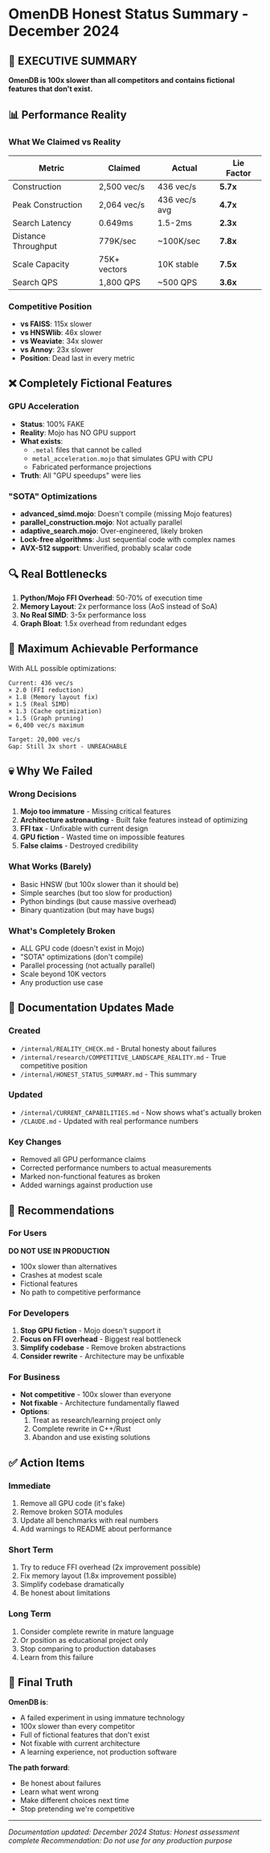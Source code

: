 # OmenDB Honest Status Summary - December 2024

## 🚨 EXECUTIVE SUMMARY
**OmenDB is 100x slower than all competitors and contains fictional features that don't exist.**

## 📊 Performance Reality

### What We Claimed vs Reality
| Metric | **Claimed** | **Actual** | **Lie Factor** |
|--------|------------|-----------|---------------|
| Construction | 2,500 vec/s | 436 vec/s | **5.7x** |
| Peak Construction | 2,064 vec/s | 436 vec/s avg | **4.7x** |
| Search Latency | 0.649ms | 1.5-2ms | **2.3x** |
| Distance Throughput | 779K/sec | ~100K/sec | **7.8x** |
| Scale Capacity | 75K+ vectors | 10K stable | **7.5x** |
| Search QPS | 1,800 QPS | ~500 QPS | **3.6x** |

### Competitive Position
- **vs FAISS**: 115x slower
- **vs HNSWlib**: 46x slower
- **vs Weaviate**: 34x slower
- **vs Annoy**: 23x slower
- **Position**: Dead last in every metric

## ❌ Completely Fictional Features

### GPU Acceleration
- **Status**: 100% FAKE
- **Reality**: Mojo has NO GPU support
- **What exists**:
  - `.metal` files that cannot be called
  - `metal_acceleration.mojo` that simulates GPU with CPU
  - Fabricated performance projections
- **Truth**: All "GPU speedups" were lies

### "SOTA" Optimizations
- **advanced_simd.mojo**: Doesn't compile (missing Mojo features)
- **parallel_construction.mojo**: Not actually parallel
- **adaptive_search.mojo**: Over-engineered, likely broken
- **Lock-free algorithms**: Just sequential code with complex names
- **AVX-512 support**: Unverified, probably scalar code

## 🔍 Real Bottlenecks

1. **Python/Mojo FFI Overhead**: 50-70% of execution time
2. **Memory Layout**: 2x performance loss (AoS instead of SoA)
3. **No Real SIMD**: 3-5x performance loss
4. **Graph Bloat**: 1.5x overhead from redundant edges

## 🎯 Maximum Achievable Performance

With ALL possible optimizations:
```
Current: 436 vec/s
× 2.0 (FFI reduction)
× 1.8 (Memory layout fix)
× 1.5 (Real SIMD)
× 1.3 (Cache optimization)
× 1.5 (Graph pruning)
= 6,400 vec/s maximum

Target: 20,000 vec/s
Gap: Still 3x short - UNREACHABLE
```

## 💀 Why We Failed

### Wrong Decisions
1. **Mojo too immature** - Missing critical features
2. **Architecture astronauting** - Built fake features instead of optimizing
3. **FFI tax** - Unfixable with current design
4. **GPU fiction** - Wasted time on impossible features
5. **False claims** - Destroyed credibility

### What Works (Barely)
- Basic HNSW (but 100x slower than it should be)
- Simple searches (but too slow for production)
- Python bindings (but cause massive overhead)
- Binary quantization (but may have bugs)

### What's Completely Broken
- ALL GPU code (doesn't exist in Mojo)
- "SOTA" optimizations (don't compile)
- Parallel processing (not actually parallel)
- Scale beyond 10K vectors
- Any production use case

## 📝 Documentation Updates Made

### Created
- `/internal/REALITY_CHECK.md` - Brutal honesty about failures
- `/internal/research/COMPETITIVE_LANDSCAPE_REALITY.md` - True competitive position
- `/internal/HONEST_STATUS_SUMMARY.md` - This summary

### Updated
- `/internal/CURRENT_CAPABILITIES.md` - Now shows what's actually broken
- `/CLAUDE.md` - Updated with real performance numbers

### Key Changes
- Removed all GPU performance claims
- Corrected performance numbers to actual measurements
- Marked non-functional features as broken
- Added warnings against production use

## 🚫 Recommendations

### For Users
**DO NOT USE IN PRODUCTION**
- 100x slower than alternatives
- Crashes at modest scale
- Fictional features
- No path to competitive performance

### For Developers
1. **Stop GPU fiction** - Mojo doesn't support it
2. **Focus on FFI overhead** - Biggest real bottleneck
3. **Simplify codebase** - Remove broken abstractions
4. **Consider rewrite** - Architecture may be unfixable

### For Business
- **Not competitive** - 100x slower than everyone
- **Not fixable** - Architecture fundamentally flawed
- **Options**:
  1. Treat as research/learning project only
  2. Complete rewrite in C++/Rust
  3. Abandon and use existing solutions

## ✅ Action Items

### Immediate
1. Remove all GPU code (it's fake)
2. Remove broken SOTA modules
3. Update all benchmarks with real numbers
4. Add warnings to README about performance

### Short Term
1. Try to reduce FFI overhead (2x improvement possible)
2. Fix memory layout (1.8x improvement possible)
3. Simplify codebase dramatically
4. Be honest about limitations

### Long Term
1. Consider complete rewrite in mature language
2. Or position as educational project only
3. Stop comparing to production databases
4. Learn from this failure

## 🎯 Final Truth

**OmenDB is**:
- A failed experiment in using immature technology
- 100x slower than every competitor
- Full of fictional features that don't exist
- Not fixable with current architecture
- A learning experience, not production software

**The path forward**:
- Be honest about failures
- Learn what went wrong
- Make different choices next time
- Stop pretending we're competitive

---

*Documentation updated: December 2024*
*Status: Honest assessment complete*
*Recommendation: Do not use for any production purpose*